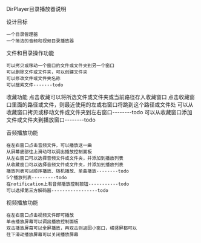 DirPlayer目录播放器说明


设计目标

    一个目录管理器
    一个简洁的音频和视频目录播放器

文件和目录操作功能

    可以拷贝或移动一个窗口的文件或文件夹到另一个窗口
    可以删除文件或文件夹，可以创建文件夹
    可以修改文件或文件夹名称
    可以搜索文件-------todo

收藏功能
    点击收藏可以将所选文件或文件夹或当前路径存入收藏窗口
    点击收藏窗口里面的路径或文件，则最近使用的左或右窗口将跳到这个路径或文件处
    可以从收藏窗口拷贝或移动文件或文件夹到左右窗口--------todo
    可以从收藏窗口添加文件或文件夹到播放窗口--------todo

音频播放功能

    在左右窗口点击音频文件，可以播放这一曲
    从屏幕底部往上滑动可以调出播放控制面板
    从左右窗口可以选择音频文件或文件夹，并添加到播放列表
    从收藏窗口可以选择音频文件或文件夹，并添加到播放列表
    播放列表可以顺序播放、随机播放、单曲播放--------todo
    5个播放列表---------todo
    在notification上有音频播放控制按钮-----------todo
    可以选择第三方解码器-----------------todo

视频播放功能

    在左右窗口点击视频文件即可播放
    单击播放屏幕可以调出播放控制面板
    双击播放屏幕可以全屏播放，再双击则返回小窗口，横竖屏都可以
    往下滑动播放屏幕可以关闭播放屏幕

